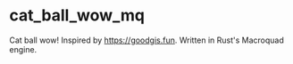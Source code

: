 # cat_ball_wow_mq
Cat ball wow! Inspired by https://goodgis.fun. Written in Rust's Macroquad engine.
